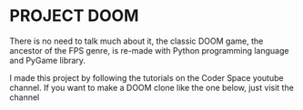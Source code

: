 # PROJECT DOOM
There is no need to talk much about it, the classic DOOM game, the ancestor of the FPS genre, 
is re-made with Python programming language and PyGame library. 

I made this project by following the tutorials on the Coder Space youtube channel. If you want 
to make a DOOM clone like the one below, just visit the channel